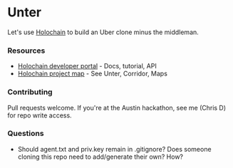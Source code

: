 # Unter

Let's use [Holochain](https://holochain.org/) to build an Uber clone minus the middleman. 


### Resources

* [Holochain developer portal](https://developer.holochain.org/) - Docs, tutorial, API
* [Holochain project map](http://map.holohackers.org/) - See Unter, Corridor, Maps


### Contributing

Pull requests welcome. If you're at the Austin hackathon, see me (Chris D) for repo write access.


### Questions
* Should agent.txt and priv.key remain in .gitignore? Does someone cloning this repo need to add/generate their own? How?